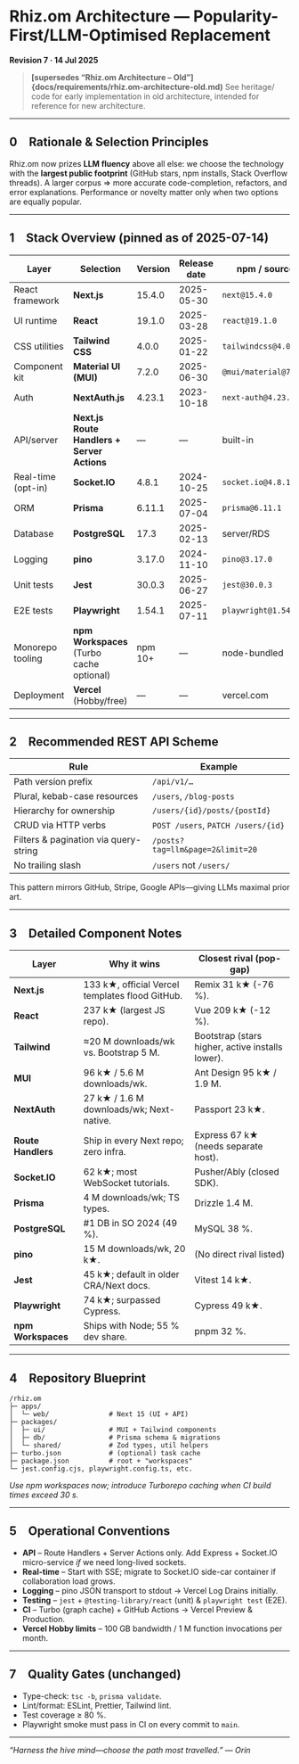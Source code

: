 # Rhiz.om Architecture — **Popularity-First/LLM-Optimised Replacement**

**Revision 7 · 14 Jul 2025**

> **[supersedes “Rhiz.om Architecture – Old”]{docs/requirements/rhiz.om-architecture-old.md)**
> See heritage/ code for early implementation in old architecture, intended for reference for new architecture.

---

## 0 Rationale & Selection Principles

Rhiz.om now prizes **LLM fluency** above all else: we choose the technology with the **largest public footprint** (GitHub stars, npm installs, Stack Overflow threads).
A larger corpus ⇒ more accurate code-completion, refactors, and error explanations. Performance or novelty matter only when two options are equally popular.

---

## 1 Stack Overview (pinned as of 2025-07-14)

| Layer              | Selection                                   | Version | Release date | npm / source          |
| ------------------ | ------------------------------------------- | ------- | ------------ | --------------------- |
| React framework    | **Next.js**                                 | 15.4.0  | 2025-05-30   | `next@15.4.0`         |
| UI runtime         | **React**                                   | 19.1.0  | 2025-03-28   | `react@19.1.0`        |
| CSS utilities      | **Tailwind CSS**                            | 4.0.0   | 2025-01-22   | `tailwindcss@4.0.0`   |
| Component kit      | **Material UI (MUI)**                       | 7.2.0   | 2025-06-30   | `@mui/material@7.2.0` |
| Auth               | **NextAuth.js**                             | 4.23.1  | 2023-10-18   | `next-auth@4.23.1`    |
| API/server         | **Next.js Route Handlers + Server Actions** | —       | —            | built-in              |
| Real-time (opt-in) | **Socket.IO**                               | 4.8.1   | 2024-10-25   | `socket.io@4.8.1`     |
| ORM                | **Prisma**                                  | 6.11.1  | 2025-07-04   | `prisma@6.11.1`       |
| Database           | **PostgreSQL**                              | 17.3    | 2025-02-13   | server/RDS            |
| Logging            | **pino**                                 | 3.17.0  | 2024-11-10   | `pino@3.17.0`      |
| Unit tests         | **Jest**                                    | 30.0.3  | 2025-06-27   | `jest@30.0.3`         |
| E2E tests          | **Playwright**                              | 1.54.1  | 2025-07-11   | `playwright@1.54.1`   |
| Monorepo tooling   | **npm Workspaces** (Turbo cache optional)   | npm 10+ | —            | node-bundled          |
| Deployment         | **Vercel** (Hobby/free)                     | —       | —            | vercel.com            |

---

## 2 Recommended REST API Scheme

| Rule                                  | Example                            |
| ------------------------------------- | ---------------------------------- |
| Path version prefix                   | `/api/v1/…`                        |
| Plural, kebab-case resources          | `/users`, `/blog-posts`            |
| Hierarchy for ownership               | `/users/{id}/posts/{postId}`       |
| CRUD via HTTP verbs                   | `POST /users`, `PATCH /users/{id}` |
| Filters & pagination via query-string | `/posts?tag=llm&page=2&limit=20`   |
| No trailing slash                     | `/users` not `/users/`             |

This pattern mirrors GitHub, Stripe, Google APIs—giving LLMs maximal prior art.

---

## 3 Detailed Component Notes

| Layer              | Why it wins                                     | Closest rival (pop-gap)                          |
| ------------------ | ----------------------------------------------- | ------------------------------------------------ |
| **Next.js**        | 133 k★, official Vercel templates flood GitHub. | Remix 31 k★ (-76 %).                             |
| **React**          | 237 k★ (largest JS repo).                       | Vue 209 k★ (-12 %).                              |
| **Tailwind**       | ≈20 M downloads/wk vs. Bootstrap 5 M.           | Bootstrap (stars higher, active installs lower). |
| **MUI**            | 96 k★ / 5.6 M downloads/wk.                     | Ant Design 95 k★ / 1.9 M.                        |
| **NextAuth**       | 27 k★ / 1.6 M downloads/wk; Next-native.        | Passport 23 k★.                                  |
| **Route Handlers** | Ship in every Next repo; zero infra.            | Express 67 k★ (needs separate host).             |
| **Socket.IO**      | 62 k★; most WebSocket tutorials.                | Pusher/Ably (closed SDK).                        |
| **Prisma**         | 4 M downloads/wk; TS types.                     | Drizzle 1.4 M.                                   |
| **PostgreSQL**     | #1 DB in SO 2024 (49 %).                        | MySQL 38 %.                                      |
| **pino**        | 15 M downloads/wk, 20 k★.                       | (No direct rival listed)                         |
| **Jest**           | 45 k★; default in older CRA/Next docs.          | Vitest 14 k★.                                    |
| **Playwright**     | 74 k★; surpassed Cypress.                       | Cypress 49 k★.                                   |
| **npm Workspaces** | Ships with Node; 55 % dev share.                | pnpm 32 %.                                       |

---

## 4 Repository Blueprint

```
/rhiz.om
├─ apps/
│  └─ web/               # Next 15 (UI + API)
├─ packages/
│  ├─ ui/                # MUI + Tailwind components
│  ├─ db/                # Prisma schema & migrations
│  └─ shared/            # Zod types, util helpers
├─ turbo.json            # (optional) task cache
├─ package.json          # root + "workspaces"
└─ jest.config.cjs, playwright.config.ts, etc.
```

*Use npm workspaces now; introduce Turborepo caching when CI build times exceed 30 s.*

---

## 5 Operational Conventions

* **API** – Route Handlers + Server Actions only. Add Express + Socket.IO micro-service *if* we need long-lived sockets.
* **Real-time** – Start with SSE; migrate to Socket.IO side-car container if collaboration load grows.
* **Logging** – pino JSON transport to stdout → Vercel Log Drains initially.
* **Testing** – `jest` + `@testing-library/react` (unit) & `playwright test` (E2E).
* **CI** – Turbo (graph cache) + GitHub Actions → Vercel Preview & Production.
* **Vercel Hobby limits** – 100 GB bandwidth / 1 M function invocations per month.


---

## 7 Quality Gates (unchanged)

* Type-check: `tsc -b`, `prisma validate`.
* Lint/format: ESLint, Prettier, Tailwind lint.
* Test coverage ≥ 80 %.
* Playwright smoke must pass in CI on every commit to `main`.

---

*“Harness the hive mind—choose the path most travelled.” — Orin*
